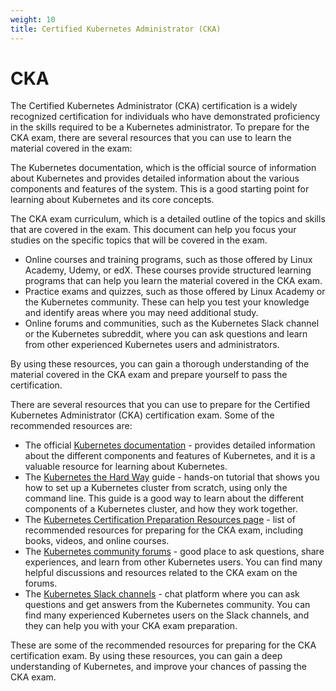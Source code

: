 ```yaml
---
weight: 10
title: Certified Kubernetes Administrator (CKA)
---
```


# CKA

The Certified Kubernetes Administrator (CKA) certification is a widely recognized certification for individuals who have demonstrated proficiency in the skills required to be a Kubernetes administrator. To prepare for the CKA exam, there are several resources that you can use to learn the material covered in the exam:

The Kubernetes documentation, which is the official source of information about Kubernetes and provides detailed information about the various components and features of the system. This is a good starting point for learning about Kubernetes and its core concepts.

The CKA exam curriculum, which is a detailed outline of the topics and skills that are covered in the exam. This document can help you focus your studies on the specific topics that will be covered in the exam.

* Online courses and training programs, such as those offered by Linux Academy, Udemy, or edX. These courses provide structured learning programs that can help you learn the material covered in the CKA exam.
* Practice exams and quizzes, such as those offered by Linux Academy or the Kubernetes community. These can help you test your knowledge and identify areas where you may need additional study.
* Online forums and communities, such as the Kubernetes Slack channel or the Kubernetes subreddit, where you can ask questions and learn from other experienced Kubernetes users and administrators.

By using these resources, you can gain a thorough understanding of the material covered in the CKA exam and prepare yourself to pass the certification.

There are several resources that you can use to prepare for the Certified Kubernetes Administrator (CKA) certification exam. Some of the recommended resources are:

* The official [Kubernetes documentation](https://kubernetes.io/docs/) - provides detailed information about the different components and features of Kubernetes, and it is a valuable resource for learning about Kubernetes.
* The [Kubernetes the Hard Way](https://github.com/kelseyhightower/kubernetes-the-hard-way) guide - hands-on tutorial that shows you how to set up a Kubernetes cluster from scratch, using only the command line. This guide is a good way to learn about the different components of a Kubernetes cluster, and how they work together.
* The [Kubernetes Certification Preparation Resources page](https://www.cncf.io/certification/prepare-for-the-certified-kubernetes-administrator-cka-exam/) -  list of recommended resources for preparing for the CKA exam, including books, videos, and online courses.
* The [Kubernetes community forums](https://discuss.kubernetes.io/) - good place to ask questions, share experiences, and learn from other Kubernetes users. You can find many helpful discussions and resources related to the CKA exam on the forums.
* The [Kubernetes Slack channels](https://slack.k8s.io/) - chat platform where you can ask questions and get answers from the Kubernetes community. You can find many experienced Kubernetes users on the Slack channels, and they can help you with your CKA exam preparation.

These are some of the recommended resources for preparing for the CKA certification exam. By using these resources, you can gain a deep understanding of Kubernetes, and improve your chances of passing the CKA exam.
